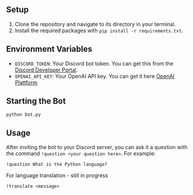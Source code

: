## Setup

1. Clone the repository and navigate to its directory in your terminal.
2. Install the required packages with `pip install -r requirements.txt`.

## Environment Variables

- `DISCORD_TOKEN`: Your Discord bot token. You can get this from the [Discord Developer Portal](https://discord.com/developers/applications).
- `OPENAI_API_KEY`: Your OpenAI API key. You can get it here [OpenAI Plattform](https://platform.openai.com/account/api-keys)

## Starting the Bot

`python bot.py`

## Usage

After inviting the bot to your Discord server, you can ask it a question with the command `!question <your question here>`. For example:

```
!question What is the Python language?
```

For language translation - still in progress
```
!translate <message>
```

